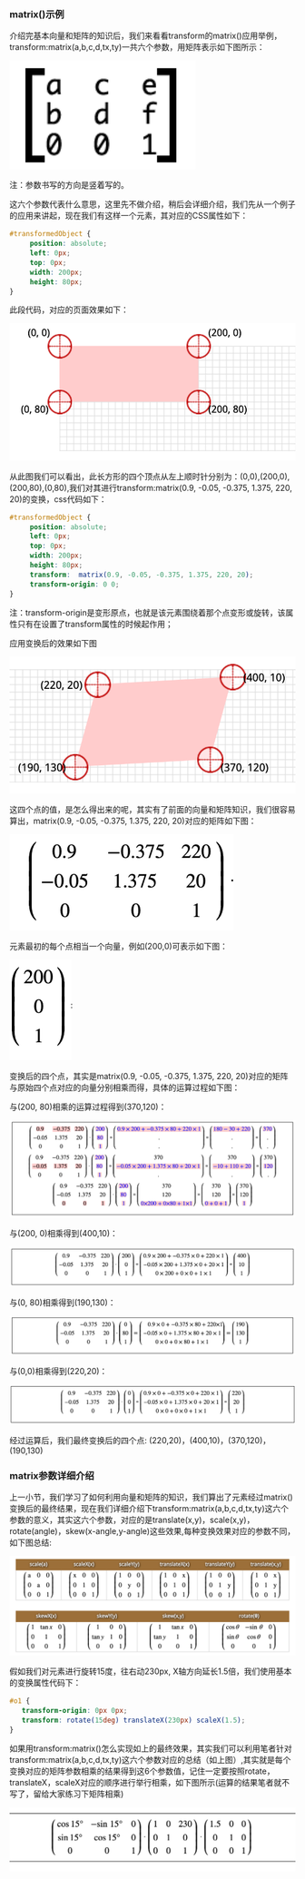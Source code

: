 ### matrix()示例

介绍完基本向量和矩阵的知识后，我们来看看transform的matrix()应用举例，transform:matrix(a,b,c,d,tx,ty)一共六个参数，用矩阵表示如下图所示：

![img](assets/qolk2yfxyb.png)

注：参数书写的方向是竖着写的。

这六个参数代表什么意思，这里先不做介绍，稍后会详细介绍，我们先从一个例子的应用来讲起，现在我们有这样一个元素，其对应的CSS属性如下：

```css
#transformedObject {
     position: absolute;
     left: 0px;
     top: 0px;
     width: 200px;
     height: 80px;
}
```

此段代码，对应的页面效果如下：

![img](assets/u82gpxle8t.png)

从此图我们可以看出，此长方形的四个顶点从左上顺时针分别为：(0,0),(200,0),(200,80),(0,80),我们对其进行transform:matrix(0.9, -0.05, -0.375, 1.375, 220, 20)的变换，css代码如下：

```css
#transformedObject {
     position: absolute;
     left: 0px;
     top: 0px;
     width: 200px;
     height: 80px;
     transform:  matrix(0.9, -0.05, -0.375, 1.375, 220, 20);
     transform-origin: 0 0;
}
```

注：transform-origin是变形原点，也就是该元素围绕着那个点变形或旋转，该属性只有在设置了transform属性的时候起作用；

应用变换后的效果如下图

![img](assets/4nhksc19z5.png)

这四个点的值，是怎么得出来的呢，其实有了前面的向量和矩阵知识，我们很容易算出，matrix(0.9, -0.05, -0.375, 1.375, 220, 20)对应的矩阵如下图：

![img](assets/ilajlrzhi3.png)

元素最初的每个点相当一个向量，例如(200,0)可表示如下图：

![img](assets/70o3mwoc58.png)

变换后的四个点，其实是matrix(0.9, -0.05, -0.375, 1.375, 220, 20)对应的矩阵与原始四个点对应的向量分别相乘而得，具体的运算过程如下图：

与(200, 80)相乘的运算过程得到(370,120)：

![img](assets/fnmeyeltgf.png)

与(200, 0)相乘得到(400,10)：

![img](assets/nkuqfwohzd.png)

与(0, 80)相乘得到(190,130)：

![img](assets/wxbjhpf4p0.png)

与(0,0)相乘得到(220,20)：

![img](assets/2s1d4v66g4.png)

经过运算后，我们最终变换后的四个点: (220,20)，(400,10)，(370,120)，(190,130)

### matrix参数详细介绍

上一小节，我们学习了如何利用向量和矩阵的知识，我们算出了元素经过matrix()变换后的最终结果，现在我们详细介绍下transform:matrix(a,b,c,d,tx,ty)这六个参数的意义，其实这六个参数，对应的是translate(x,y)，scale(x,y)，rotate(angle)，skew(x-angle,y-angle)这些效果,每种变换效果对应的参数不同，如下图总结:

![img](assets/5rmsdr9e0m.png)

假如我们对元素进行旋转15度，往右动230px, X轴方向延长1.5倍，我们使用基本的变换属性代码下：

```css
#o1 {
   transform-origin: 0px 0px;
   transform: rotate(15deg) translateX(230px) scaleX(1.5);
}
```

如果用transform:matrix()怎么实现如上的最终效果，其实我们可以利用笔者针对transform:matrix(a,b,c,d,tx,ty)这六个参数对应的总结（如上图）,其实就是每个变换对应的矩阵参数相乘的结果得到这6个参数值，记住一定要按照rotate，translateX，scaleX对应的顺序进行举行相乘，如下图所示(运算的结果笔者就不写了，留给大家练习下矩阵相乘)

![img](assets/aw0rj5vqo6.png)